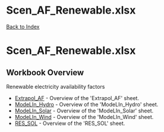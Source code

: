 # Scen_AF_Renewable.xlsx

[Back to Index](../../README.md)

# Scen_AF_Renewable.xlsx

## Workbook Overview

Renewable electricity availability factors

- [Extrapol_AF](Extrapol_AF.md) - Overview of the 'Extrapol_AF' sheet.
- [ModeLIn_Hydro](ModeLIn_Hydro.md) - Overview of the 'ModeLIn_Hydro' sheet.
- [ModeLIn_Solar](ModeLIn_Solar.md) - Overview of the 'ModeLIn_Solar' sheet.
- [ModeLIn_Wind](ModeLIn_Wind.md) - Overview of the 'ModeLIn_Wind' sheet.
- [RES_SOL](RES_SOL.md) - Overview of the 'RES_SOL' sheet.
